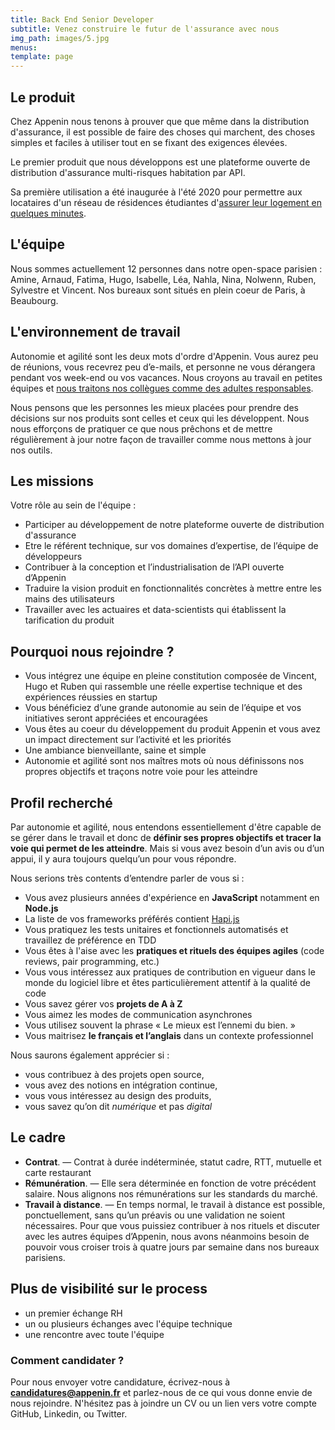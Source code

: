 ```yaml
---
title: Back End Senior Developer
subtitle: Venez construire le futur de l'assurance avec nous
img_path: images/5.jpg
menus:
template: page
---
```


## Le produit

Chez Appenin nous tenons à prouver que que même dans la distribution d'assurance, 
il est possible de faire des choses qui marchent, des choses simples et faciles à utiliser 
tout en se fixant des exigences élevées.

Le premier produit que nous développons est une plateforme ouverte de distribution 
d'assurance multi-risques habitation par API. 

Sa première utilisation a été inaugurée à l'été 2020 pour permettre aux locataires 
d'un réseau de résidences étudiantes d'[assurer leur logement en quelques minutes](https://assurance.appenin.fr/studyo/).


## L'équipe

Nous sommes actuellement 12 personnes dans notre open-space parisien : Amine, Arnaud, Fatima, Hugo, Isabelle, Léa, Nahla, Nina, Nolwenn, Ruben, Sylvestre et Vincent. Nos bureaux sont situés en plein coeur de Paris, à Beaubourg. 

## L'environnement de travail

Autonomie et agilité sont les deux mots d'ordre d'Appenin. Vous aurez peu de réunions, 
vous recevrez peu d’e-mails, et personne ne vous dérangera pendant vos week-end ou vos 
vacances. Nous croyons au travail en petites équipes et 
[nous traitons nos collègues comme des adultes responsables](https://appenin.github.io/appenin/charte.html).

Nous pensons que les personnes les mieux placées pour prendre des décisions sur nos produits 
sont celles et ceux qui les développent. Nous nous efforçons de pratiquer ce que nous prêchons
et de mettre régulièrement à jour notre façon de travailler comme nous mettons à jour nos outils.

## Les missions

Votre rôle au sein de l'équipe :

* Participer au développement de notre plateforme ouverte de distribution d'assurance
* Etre le référent technique, sur vos domaines d’expertise, de l’équipe de développeurs
* Contribuer à la conception et l’industrialisation de l’API ouverte d’Appenin
* Traduire la vision produit en fonctionnalités concrètes à mettre entre les mains des utilisateurs
* Travailler avec les actuaires et data-scientists qui établissent la tarification du produit

## Pourquoi nous rejoindre ?

* Vous intégrez une équipe en pleine constitution composée de Vincent, Hugo et Ruben qui rassemble une réelle expertise technique et des expériences réussies en startup
* Vous bénéficiez d’une grande autonomie au sein de l’équipe et vos initiatives seront appréciées et encouragées
* Vous êtes au coeur du développement du produit Appenin et vous avez un impact directement sur l’activité et les priorités
* Une ambiance bienveillante, saine et simple
* Autonomie et agilité sont nos maîtres mots où nous définissons nos propres objectifs et traçons notre voie pour les atteindre


## Profil recherché

Par autonomie et agilité, nous entendons essentiellement d'être capable de se gérer dans le travail 
et donc de **définir ses propres objectifs et tracer la voie qui permet de les atteindre**. Mais si 
vous avez besoin d’un avis ou d’un appui, il y aura toujours quelqu’un pour vous répondre.

Nous serions très contents d’entendre parler de vous si :

* Vous avez plusieurs années d'expérience en **JavaScript** notamment en **Node.js**
* La liste de vos frameworks préférés contient [Hapi.js](https://hapi.dev/)
* Vous pratiquez les tests unitaires et fonctionnels automatisés et travaillez de préférence en TDD
* Vous êtes à l'aise avec les **pratiques et rituels des équipes agiles** (code reviews, pair programming, etc.)
* Vous vous intéressez aux pratiques de contribution en vigueur dans le monde du logiciel libre et êtes particulièrement attentif à la qualité de code
* Vous savez gérer vos **projets de A à Z**
* Vous aimez les modes de communication asynchrones
* Vous utilisez souvent la phrase « Le mieux est l’ennemi du bien. »
* Vous maitrisez **le français et l’anglais** dans un contexte professionnel

Nous saurons également apprécier si :

* vous contribuez à des projets open source,
* vous avez des notions en intégration continue,
* vous vous intéressez au design des produits,
* vous savez qu’on dit *numérique* et pas *digital*


## Le cadre

* **Contrat**. — Contrat à durée indéterminée, statut cadre, RTT, mutuelle et carte restaurant
* **Rémunération**. — Elle sera déterminée en fonction de votre précédent salaire. Nous alignons nos rémunérations sur les standards du marché.
* **Travail à distance**. — En temps normal, le travail à distance est possible, ponctuellement, 
sans qu’un préavis ou une validation ne soient nécessaires. Pour que vous puissiez contribuer 
à nos rituels et discuter avec les autres équipes d’Appenin, nous avons néanmoins besoin de pouvoir 
vous croiser trois à quatre jours par semaine dans nos bureaux parisiens.


## Plus de visibilité sur le process

* un premier échange RH
* un ou plusieurs échanges avec l'équipe technique
* une rencontre avec toute l'équipe


### Comment candidater ?

Pour nous envoyer votre candidature, écrivez-nous à **candidatures@appenin.fr** et parlez-nous de ce qui 
vous donne envie de nous rejoindre.
N'hésitez pas à joindre un CV ou un lien vers votre compte GitHub, Linkedin, ou Twitter.
